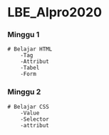 # LBE_Alpro2020
 
### Minggu 1
    # Belajar HTML
        -Tag
        -Attribut
        -Tabel
        -Form
    
### Minggu 2
    # Belajar CSS
        -Value
        -Selector
        -attribut
